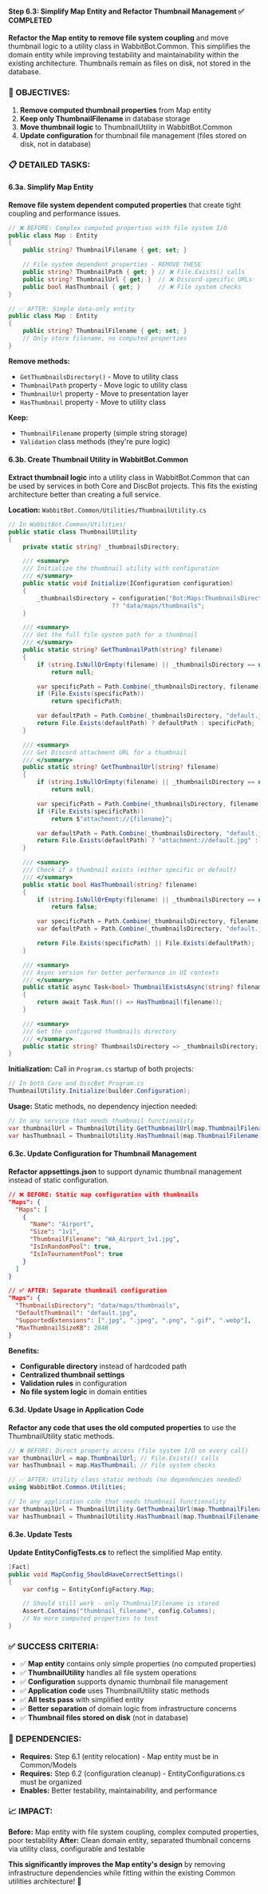 #### Step 6.3: Simplify Map Entity and Refactor Thumbnail Management ✅ COMPLETED

**Refactor the Map entity to remove file system coupling** and move thumbnail logic to a utility class in WabbitBot.Common. This simplifies the domain entity while improving testability and maintainability within the existing architecture. Thumbnails remain as files on disk, not stored in the database.

### **🎯 OBJECTIVES:**

1. **Remove computed thumbnail properties** from Map entity
2. **Keep only ThumbnailFilename** in database storage
3. **Move thumbnail logic** to ThumbnailUtility in WabbitBot.Common
4. **Update configuration** for thumbnail file management (files stored on disk, not in database)

### **📋 DETAILED TASKS:**

#### 6.3a. Simplify Map Entity

**Remove file system dependent computed properties** that create tight coupling and performance issues.

```csharp
// ❌ BEFORE: Complex computed properties with file system I/O
public class Map : Entity
{
    public string? ThumbnailFilename { get; set; }

    // File system dependent properties - REMOVE THESE
    public string? ThumbnailPath { get; } // ❌ File.Exists() calls
    public string? ThumbnailUrl { get; }  // ❌ Discord-specific URLs
    public bool HasThumbnail { get; }     // ❌ File system checks
}

// ✅ AFTER: Simple data-only entity
public class Map : Entity
{
    public string? ThumbnailFilename { get; set; }
    // Only store filename, no computed properties
}
```

**Remove methods:**
- `GetThumbnailsDirectory()` - Move to utility class
- `ThumbnailPath` property - Move logic to utility class
- `ThumbnailUrl` property - Move to presentation layer
- `HasThumbnail` property - Move to utility class

**Keep:**
- `ThumbnailFilename` property (simple string storage)
- `Validation` class methods (they're pure logic)

#### 6.3b. Create Thumbnail Utility in WabbitBot.Common

**Extract thumbnail logic** into a utility class in WabbitBot.Common that can be used by services in both Core and DiscBot projects. This fits the existing architecture better than creating a full service.

**Location:** `WabbitBot.Common/Utilities/ThumbnailUtility.cs`

```csharp
// In WabbitBot.Common/Utilities/
public static class ThumbnailUtility
{
    private static string? _thumbnailsDirectory;

    /// <summary>
    /// Initialize the thumbnail utility with configuration
    /// </summary>
    public static void Initialize(IConfiguration configuration)
    {
        _thumbnailsDirectory = configuration["Bot:Maps:ThumbnailsDirectory"]
                             ?? "data/maps/thumbnails";
    }

    /// <summary>
    /// Get the full file system path for a thumbnail
    /// </summary>
    public static string? GetThumbnailPath(string? filename)
    {
        if (string.IsNullOrEmpty(filename) || _thumbnailsDirectory == null)
            return null;

        var specificPath = Path.Combine(_thumbnailsDirectory, filename);
        if (File.Exists(specificPath))
            return specificPath;

        var defaultPath = Path.Combine(_thumbnailsDirectory, "default.jpg");
        return File.Exists(defaultPath) ? defaultPath : specificPath;
    }

    /// <summary>
    /// Get Discord attachment URL for a thumbnail
    /// </summary>
    public static string? GetThumbnailUrl(string? filename)
    {
        if (string.IsNullOrEmpty(filename) || _thumbnailsDirectory == null)
            return null;

        var specificPath = Path.Combine(_thumbnailsDirectory, filename);
        if (File.Exists(specificPath))
            return $"attachment://{filename}";

        var defaultPath = Path.Combine(_thumbnailsDirectory, "default.jpg");
        return File.Exists(defaultPath) ? "attachment://default.jpg" : $"attachment://{filename}";
    }

    /// <summary>
    /// Check if a thumbnail exists (either specific or default)
    /// </summary>
    public static bool HasThumbnail(string? filename)
    {
        if (string.IsNullOrEmpty(filename) || _thumbnailsDirectory == null)
            return false;

        var specificPath = Path.Combine(_thumbnailsDirectory, filename);
        var defaultPath = Path.Combine(_thumbnailsDirectory, "default.jpg");

        return File.Exists(specificPath) || File.Exists(defaultPath);
    }

    /// <summary>
    /// Async version for better performance in UI contexts
    /// </summary>
    public static async Task<bool> ThumbnailExistsAsync(string? filename)
    {
        return await Task.Run(() => HasThumbnail(filename));
    }

    /// <summary>
    /// Get the configured thumbnails directory
    /// </summary>
    public static string? ThumbnailsDirectory => _thumbnailsDirectory;
}
```

**Initialization:** Call in `Program.cs` startup of both projects:
```csharp
// In both Core and DiscBot Program.cs
ThumbnailUtility.Initialize(builder.Configuration);
```

**Usage:** Static methods, no dependency injection needed:
```csharp
// In any service that needs thumbnail functionality
var thumbnailUrl = ThumbnailUtility.GetThumbnailUrl(map.ThumbnailFilename);
var hasThumbnail = ThumbnailUtility.HasThumbnail(map.ThumbnailFilename);
```

#### 6.3c. Update Configuration for Thumbnail Management

**Refactor appsettings.json** to support dynamic thumbnail management instead of static configuration.

```json
// ❌ BEFORE: Static map configuration with thumbnails
"Maps": {
  "Maps": [
    {
      "Name": "Airport",
      "Size": "1v1",
      "ThumbnailFilename": "WA_Airport_1v1.jpg",
      "IsInRandomPool": true,
      "IsInTournamentPool": true
    }
  ]
}

// ✅ AFTER: Separate thumbnail configuration
"Maps": {
  "ThumbnailsDirectory": "data/maps/thumbnails",
  "DefaultThumbnail": "default.jpg",
  "SupportedExtensions": [".jpg", ".jpeg", ".png", ".gif", ".webp"],
  "MaxThumbnailSizeKB": 2048
}
```

**Benefits:**
- **Configurable directory** instead of hardcoded path
- **Centralized thumbnail settings**
- **Validation rules** in configuration
- **No file system logic** in domain entities

#### 6.3d. Update Usage in Application Code

**Refactor any code that uses the old computed properties** to use the ThumbnailUtility static methods.

```csharp
// ❌ BEFORE: Direct property access (file system I/O on every call)
var thumbnailUrl = map.ThumbnailUrl; // File.Exists() calls
var hasThumbnail = map.HasThumbnail; // File system checks

// ✅ AFTER: Utility class static methods (no dependencies needed)
using WabbitBot.Common.Utilities;

// In any application code that needs thumbnail functionality
var thumbnailUrl = ThumbnailUtility.GetThumbnailUrl(map.ThumbnailFilename);
var hasThumbnail = ThumbnailUtility.HasThumbnail(map.ThumbnailFilename);
```

#### 6.3e. Update Tests

**Update EntityConfigTests.cs** to reflect the simplified Map entity.

```csharp
[Fact]
public void MapConfig_ShouldHaveCorrectSettings()
{
    var config = EntityConfigFactory.Map;

    // Should still work - only ThumbnailFilename is stored
    Assert.Contains("thumbnail_filename", config.Columns);
    // No more computed properties to test
}
```

### **✅ SUCCESS CRITERIA:**

- ✅ **Map entity** contains only simple properties (no computed properties)
- ✅ **ThumbnailUtility** handles all file system operations
- ✅ **Configuration** supports dynamic thumbnail file management
- ✅ **Application code** uses ThumbnailUtility static methods
- ✅ **All tests pass** with simplified entity
- ✅ **Better separation** of domain logic from infrastructure concerns
- ✅ **Thumbnail files stored on disk** (not in database)

### **🔗 DEPENDENCIES:**

- **Requires:** Step 6.1 (entity relocation) - Map entity must be in Common/Models
- **Requires:** Step 6.2 (configuration cleanup) - EntityConfigurations.cs must be organized
- **Enables:** Better testability, maintainability, and performance

### **📈 IMPACT:**

**Before:** Map entity with file system coupling, complex computed properties, poor testability
**After:** Clean domain entity, separated thumbnail concerns via utility class, configurable and testable

**This significantly improves the Map entity's design** by removing infrastructure dependencies while fitting within the existing Common utilities architecture! 🎯
